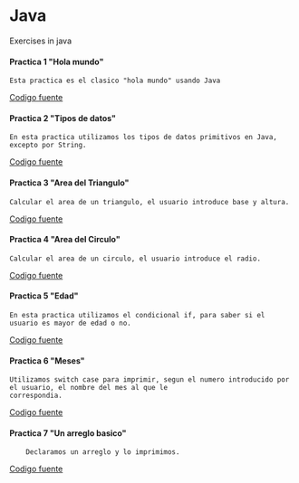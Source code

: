 # Java
Exercises in java 

#### Practica 1 "Hola mundo"

    Esta practica es el clasico "hola mundo" usando Java

[Codigo fuente](https://github.com/UrielMendozaG/Java/blob/estable/Practica1Algoritmos/src/com/practica1algoritmos/app/Holamundo.java)

#### Practica 2 "Tipos de datos"

    En esta practica utilizamos los tipos de datos primitivos en Java, excepto por String.

[Codigo fuente](https://github.com/UrielMendozaG/Java/blob/estable/Practica2Algoritmos/src/com/practica2algoritmos/app/Practica2Algoritmos.java)

#### Practica 3 "Area del Triangulo"

    Calcular el area de un triangulo, el usuario introduce base y altura.

[Codigo fuente](https://github.com/UrielMendozaG/Java/blob/estable/Practica3Algoritmos/src/com/practica3algoritmos/app/TriangleArea.java)

#### Practica 4 "Area del Circulo"

    Calcular el area de un circulo, el usuario introduce el radio.

[Codigo fuente](https://github.com/UrielMendozaG/Java/blob/estable/Practica4Algoritmos/src/com/practica4algoritmos/app/areaCircle.java)

#### Practica 5 "Edad"

    En esta practica utilizamos el condicional if, para saber si el usuario es mayor de edad o no.

[Codigo fuente](https://github.com/UrielMendozaG/Java/blob/estable/Practica5Algoritmos/src/com/practica5algoritmos/app/Age.java)

#### Practica 6 "Meses"

    Utilizamos switch case para imprimir, segun el numero introducido por el usuario, el nombre del mes al que le 
    correspondia.

[Codigo fuente](https://github.com/UrielMendozaG/Java/blob/estable/Practica6SwitchCase/src/com/Practica6Switchcase/app/SwichStatement.java)

#### Practica 7 "Un arreglo basico"

        Declaramos un arreglo y lo imprimimos.

[Codigo fuente](https://github.com/UrielMendozaG/Java/blob/estable/Practica7Array1D/src/com/Practica7Array1D/app/Array1D.java)




